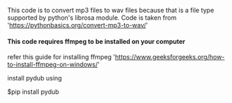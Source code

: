 This code is to convert mp3 files to wav files because that is a file type supported by python's librosa module.
Code is taken from 'https://pythonbasics.org/convert-mp3-to-wav/'

#### This code requires ffmpeg to be installed on your computer
refer this guide for installing ffmpeg 'https://www.geeksforgeeks.org/how-to-install-ffmpeg-on-windows/'

install pydub using 
  
  $pip install pydub
